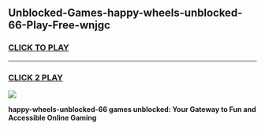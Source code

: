 
## Unblocked-Games-happy-wheels-unblocked-66-Play-Free-wnjgc
<h3>
<a href="https://premium76.site?title=happy-wheels-unblocked-66&ref=21A">CLICK TO PLAY</a></h3>
<hr>

<h3>
<a href="https://premium76.site?title=happy-wheels-unblocked-66&ref=21A">CLICK 2 PLAY</a>
  
</h3>

<a href="https://premium76.site?title=happy-wheels-unblocked-66&ref=21A"><img src="https://clearcache.store/games.png"></a>


**happy-wheels-unblocked-66 games unblocked: Your Gateway to Fun and Accessible Online Gaming**

